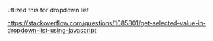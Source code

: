 utlized this for dropdown list

<!-- https://www.w3schools.com/howto/tryit.asp?filename=tryhow_css_js_dropdown -->


<!-- https://www.w3schools.com/bootstrap/tryit.asp?filename=trybs_ref_comp_dropdown-menu&stacked=h -->


https://stackoverflow.com/questions/1085801/get-selected-value-in-dropdown-list-using-javascript